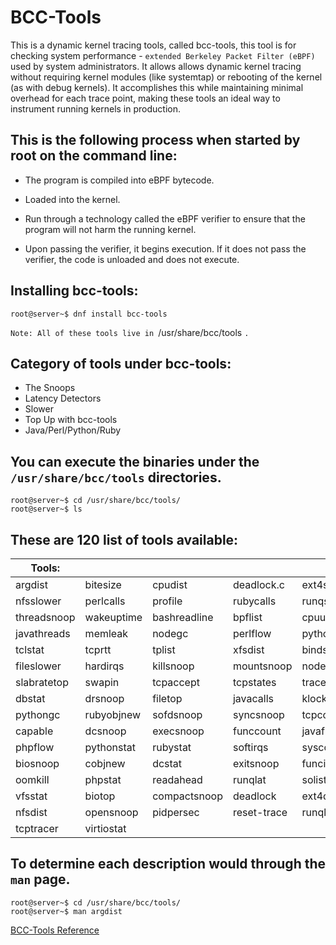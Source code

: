 # BCC-Tools
 This is a dynamic kernel tracing tools, called bcc-tools, this tool is for checking system performance - `extended Berkeley Packet Filter (eBPF)` used by system administrators.  It allows allows dynamic kernel tracing without requiring kernel modules (like systemtap) or rebooting of the kernel (as with debug kernels). It accomplishes this while maintaining minimal overhead for each trace point, making these tools an ideal way to instrument running kernels in production.
 
## This is the following process when started by root on the command line:

* The program is compiled into eBPF bytecode.

* Loaded into the kernel.

* Run through a technology called the eBPF verifier to ensure that the 
    program  will not harm the running kernel.

* Upon passing the verifier, it begins execution. If it does not pass        the verifier, the code is unloaded and does not execute.

## Installing bcc-tools:
```
root@server~$ dnf install bcc-tools 
```
`Note: All of these tools live in `/usr/share/bcc/tools `.`

## Category of tools under bcc-tools:

* The Snoops
* Latency Detectors
* Slower
* Top Up with bcc-tools
* Java/Perl/Python/Ruby

## You can execute the binaries under the `/usr/share/bcc/tools` directories.
```
root@server~$ cd /usr/share/bcc/tools/
root@server~$ ls
```
## These are 120 list of tools available:

| Tools: |  |  |  |  |  |  |  |
---| ---| ---| ---|---| ---| ---| ---|
| argdist | bitesize | cpudist | deadlock.c | ext4slower | funcslower | javastat | mdflush |
| nfsslower | perlcalls | profile | rubycalls | runqslower | stackcount | tclobjnew | tcpretrans |
| threadsnoop | wakeuptime | bashreadline | bpflist | cpuunclaimed | dirtop | filelife | gethostlatency | 
| javathreads | memleak | nodegc | perlflow | pythoncalls  | rubyflow | shmsnoop | statsnoop | 
| tclstat | tcprtt | tplist | xfsdist | bindsnoop | cachestat | dbslower | doc | 
| fileslower | hardirqs | killsnoop | mountsnoop | nodestat   | perlstat | pythonflow | rubygc | 
| slabratetop | swapin | tcpaccept | tcpstates | trace | xfsslower | biolatency | cachetop | 
| dbstat | drsnoop | filetop | javacalls | klockstat | mysqld_qslower | offcputime | phpcalls | 
| pythongc | rubyobjnew | sofdsnoop | syncsnoop | tcpconnect | tcpsubnet | ttysnoop | biolatpcts | 
| capable | dcsnoop | execsnoop | funccount | javaflow       | kvmexit | netqtop | offwaketime | 
| phpflow | pythonstat  | rubystat | softirqs | syscount   | tcpconnlat | tcpsynbl | vfscount | 
| biosnoop | cobjnew | dcstat | exitsnoop | funcinterval | javagc | lib | netqtop.c | 
| oomkill | phpstat | readahead | runqlat | solisten | tclcalls  | tcpdrop | tcptop | 
| vfsstat | biotop | compactsnoop | deadlock | ext4dist | funclatency  | javaobjnew | llcstat | 
| nfsdist | opensnoop | pidpersec | reset-trace | runqlen | sslsniff  | tclflow | tcplife | 
| tcptracer | virtiostat |

## To determine each description would through the `man` page.
```
root@server~$ cd /usr/share/bcc/tools/
root@server~$ man argdist
```
[BCC-Tools Reference](https://blogs.oracle.com/linux/post/block-layer-observability-with-bcc-tools)